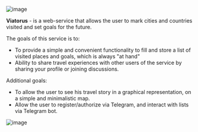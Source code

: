 ![image](https://github.com/Tionlierite/viatorus/assets/84478565/c0766a48-a8c9-4584-a3e7-a491e148a0f1)


**Viatorus** - is a web-service that allows the user to mark cities and countries visited and set goals for the future.

The goals of this service is to:

* To provide a simple and convenient functionality to fill and store a list of visited places and goals, which is always "at hand"
* Ability to share travel experiences with other users of the service by sharing your profile or joining discussions.

Additional goals:

* To allow the user to see his travel story in a graphical representation, on a simple and minimalistic map.
* Allow the user to register/authorize via Telegram, and interact with lists via Telegram bot.

![image](https://github.com/Tionlierite/viatorus/assets/84478565/d5ad6deb-312a-4fac-aceb-5c0e93e16f23)
